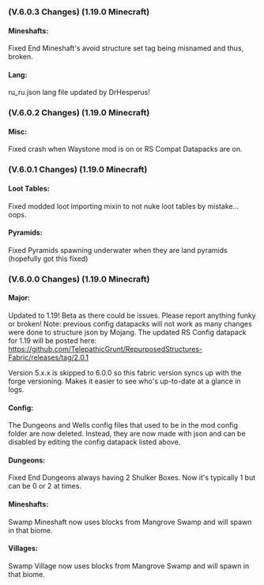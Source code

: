 ### **(V.6.0.3 Changes) (1.19.0 Minecraft)**

#### Mineshafts:
Fixed End Mineshaft's avoid structure set tag being misnamed and thus, broken.

#### Lang:
ru_ru.json lang file updated by DrHesperus!


### **(V.6.0.2 Changes) (1.19.0 Minecraft)**

#### Misc:
Fixed crash when Waystone mod is on or RS Compat Datapacks are on.


### **(V.6.0.1 Changes) (1.19.0 Minecraft)**

#### Loot Tables:
Fixed modded loot importing mixin to not nuke loot tables by mistake... oops.

#### Pyramids:
Fixed Pyramids spawning underwater when they are land pyramids (hopefully got this fixed)


### **(V.6.0.0 Changes) (1.19.0 Minecraft)**

#### Major:
Updated to 1.19! Beta as there could be issues. Please report anything funky or broken!
 Note: previous config datapacks will not work as many changes were done to structure json by Mojang.
 The updated RS Config datapack for 1.19 will be posted here: https://github.com/TelepathicGrunt/RepurposedStructures-Fabric/releases/tag/2.0.1

Version 5.x.x is skipped to 6.0.0 so this fabric version syncs up with the forge versioning. 
 Makes it easier to see who's up-to-date at a glance in logs.

#### Config:
The Dungeons and Wells config files that used to be in the mod config folder are now deleted.
 Instead, they are now made with json and can be disabled by editing the config datapack listed above.

#### Dungeons:
Fixed End Dungeons always having 2 Shulker Boxes. Now it's typically 1 but can be 0 or 2 at times.

#### Mineshafts:
Swamp Mineshaft now uses blocks from Mangrove Swamp and will spawn in that biome.

#### Villages:
Swamp Village now uses blocks from Mangrove Swamp and will spawn in that biome.